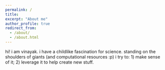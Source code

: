 ```yaml
---
permalink: /
title: 
excerpt: "About me"
author_profile: true
redirect_from: 
  - /about/
  - /about.html
---
```


hi! i am vinayak. i have a childlike fascination for science. standing on the shoulders of giants (and computational resources :p) i try to: 1) make sense of it; 2) leverage it to help create new stuff.


